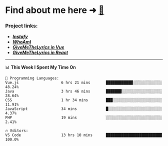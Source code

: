 # Find about me here ➜ [🧑](https://pauabella.dev)

### Project links:
- ***[Instafy](https://instafy.me)***
- ***[WhoAmI](https://pauabella.dev)***
- ***[GiveMeTheLyrics in Vue](https://lyrics.pauabella.dev)***
- ***[GiveMeTheLyrics in React](https://pauabella.dev/GiveMeTheLyrics)***

---
<!--START_SECTION:waka-->
📊 **This Week I Spent My Time On** 

```text
💬 Programming Languages: 
Vue.js                   6 hrs 21 mins       ████████████░░░░░░░░░░░░░   48.24% 
Java                     3 hrs 46 mins       ███████░░░░░░░░░░░░░░░░░░   28.64% 
CSS                      1 hr 34 mins        ███░░░░░░░░░░░░░░░░░░░░░░   11.91% 
JavaScript               34 mins             █░░░░░░░░░░░░░░░░░░░░░░░░   4.37% 
PHP                      19 mins             ░░░░░░░░░░░░░░░░░░░░░░░░░   2.41%

🔥 Editors: 
VS Code                  13 hrs 10 mins      █████████████████████████   100.0%

```


<!--END_SECTION:waka-->

